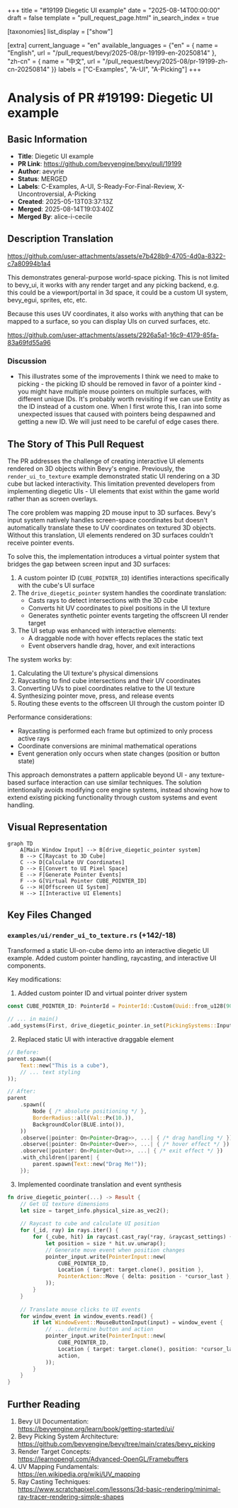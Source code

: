 +++
title = "#19199 Diegetic UI example"
date = "2025-08-14T00:00:00"
draft = false
template = "pull_request_page.html"
in_search_index = true

[taxonomies]
list_display = ["show"]

[extra]
current_language = "en"
available_languages = {"en" = { name = "English", url = "/pull_request/bevy/2025-08/pr-19199-en-20250814" }, "zh-cn" = { name = "中文", url = "/pull_request/bevy/2025-08/pr-19199-zh-cn-20250814" }}
labels = ["C-Examples", "A-UI", "A-Picking"]
+++

# Analysis of PR #19199: Diegetic UI example

## Basic Information
- **Title**: Diegetic UI example
- **PR Link**: https://github.com/bevyengine/bevy/pull/19199
- **Author**: aevyrie
- **Status**: MERGED
- **Labels**: C-Examples, A-UI, S-Ready-For-Final-Review, X-Uncontroversial, A-Picking
- **Created**: 2025-05-13T03:37:13Z
- **Merged**: 2025-08-14T19:03:40Z
- **Merged By**: alice-i-cecile

## Description Translation
https://github.com/user-attachments/assets/e7b428b9-4705-4d0a-8322-c7a80994b1a4

This demonstrates general-purpose world-space picking. This is not limited to bevy_ui, it works with any render target and any picking backend, e.g. this could be a viewport/portal in 3d space, it could be a custom UI system, bevy_egui, sprites, etc, etc.

Because this uses UV coordinates, it also works with anything that can be mapped to a surface, so you can display UIs on curved surfaces, etc.

https://github.com/user-attachments/assets/2926a5a1-16c9-4179-85fa-83a69fd55a96

### Discussion

- This illustrates some of the improvements I think we need to make to picking - the picking ID should be removed in favor of a pointer kind - you might have multiple mouse pointers on multiple surfaces, with different unique IDs. It's probably worth revisiting if we can use Entity as the ID instead of a custom one. When I first wrote this, I ran into some unexpected issues that caused with pointers being despawned and getting a new ID. We will just need to be careful of edge cases there.

## The Story of This Pull Request

The PR addresses the challenge of creating interactive UI elements rendered on 3D objects within Bevy's engine. Previously, the `render_ui_to_texture` example demonstrated static UI rendering on a 3D cube but lacked interactivity. This limitation prevented developers from implementing diegetic UIs - UI elements that exist within the game world rather than as screen overlays.

The core problem was mapping 2D mouse input to 3D surfaces. Bevy's input system natively handles screen-space coordinates but doesn't automatically translate these to UV coordinates on textured 3D objects. Without this translation, UI elements rendered on 3D surfaces couldn't receive pointer events.

To solve this, the implementation introduces a virtual pointer system that bridges the gap between screen input and 3D surfaces:
1. A custom pointer ID (`CUBE_POINTER_ID`) identifies interactions specifically with the cube's UI surface
2. The `drive_diegetic_pointer` system handles the coordinate translation:
   - Casts rays to detect intersections with the 3D cube
   - Converts hit UV coordinates to pixel positions in the UI texture
   - Generates synthetic pointer events targeting the offscreen UI render target
3. The UI setup was enhanced with interactive elements:
   - A draggable node with hover effects replaces the static text
   - Event observers handle drag, hover, and exit interactions

The system works by:
1. Calculating the UI texture's physical dimensions
2. Raycasting to find cube intersections and their UV coordinates
3. Converting UVs to pixel coordinates relative to the UI texture
4. Synthesizing pointer move, press, and release events
5. Routing these events to the offscreen UI through the custom pointer ID

Performance considerations:
- Raycasting is performed each frame but optimized to only process active rays
- Coordinate conversions are minimal mathematical operations
- Event generation only occurs when state changes (position or button state)

This approach demonstrates a pattern applicable beyond UI - any texture-based surface interaction can use similar techniques. The solution intentionally avoids modifying core engine systems, instead showing how to extend existing picking functionality through custom systems and event handling.

## Visual Representation

```mermaid
graph TD
    A[Main Window Input] --> B[drive_diegetic_pointer system]
    B --> C[Raycast to 3D Cube]
    C --> D[Calculate UV Coordinates]
    D --> E[Convert to UI Pixel Space]
    E --> F[Generate Pointer Events]
    F --> G[Virtual Pointer CUBE_POINTER_ID]
    G --> H[Offscreen UI System]
    H --> I[Interactive UI Elements]
```

## Key Files Changed

### `examples/ui/render_ui_to_texture.rs` (+142/-18)
Transformed a static UI-on-cube demo into an interactive diegetic UI example. Added custom pointer handling, raycasting, and interactive UI components.

Key modifications:
1. Added custom pointer ID and virtual pointer driver system
```rust
const CUBE_POINTER_ID: PointerId = PointerId::Custom(Uuid::from_u128(90870987));

// ... in main()
.add_systems(First, drive_diegetic_pointer.in_set(PickingSystems::Input))
```

2. Replaced static UI with interactive draggable element
```rust
// Before:
parent.spawn((
    Text::new("This is a cube"),
    // ... text styling
));

// After:
parent
    .spawn((
        Node { /* absolute positioning */ },
        BorderRadius::all(Val::Px(10.)),
        BackgroundColor(BLUE.into()),
    ))
    .observe(|pointer: On<Pointer<Drag>>, ...| { /* drag handling */ })
    .observe(|pointer: On<Pointer<Over>>, ...| { /* hover effect */ })
    .observe(|pointer: On<Pointer<Out>>, ...| { /* exit effect */ })
    .with_children(|parent| {
        parent.spawn(Text::new("Drag Me!"));
    });
```

3. Implemented coordinate translation and event synthesis
```rust
fn drive_diegetic_pointer(...) -> Result {
    // Get UI texture dimensions
    let size = target_info.physical_size.as_vec2();
    
    // Raycast to cube and calculate UI position
    for (_id, ray) in rays.iter() {
        for (_cube, hit) in raycast.cast_ray(*ray, &raycast_settings) {
            let position = size * hit.uv.unwrap();
            // Generate move event when position changes
            pointer_input.write(PointerInput::new(
                CUBE_POINTER_ID,
                Location { target: target.clone(), position },
                PointerAction::Move { delta: position - *cursor_last },
            ));
        }
    }
    
    // Translate mouse clicks to UI events
    for window_event in window_events.read() {
        if let WindowEvent::MouseButtonInput(input) = window_event {
            // ... determine button and action
            pointer_input.write(PointerInput::new(
                CUBE_POINTER_ID,
                Location { target: target.clone(), position: *cursor_last },
                action,
            ));
        }
    }
}
```

## Further Reading
1. Bevy UI Documentation:  
   https://bevyengine.org/learn/book/getting-started/ui/
2. Bevy Picking System Architecture:  
   https://github.com/bevyengine/bevy/tree/main/crates/bevy_picking
3. Render Target Concepts:  
   https://learnopengl.com/Advanced-OpenGL/Framebuffers
4. UV Mapping Fundamentals:  
   https://en.wikipedia.org/wiki/UV_mapping
5. Ray Casting Techniques:  
   https://www.scratchapixel.com/lessons/3d-basic-rendering/minimal-ray-tracer-rendering-simple-shapes